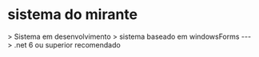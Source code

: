 <h1> sistema do mirante </h1>
> Sistema em desenvolvimento
> sistema baseado em windowsForms
---> .net 6 ou superior recomendado 
